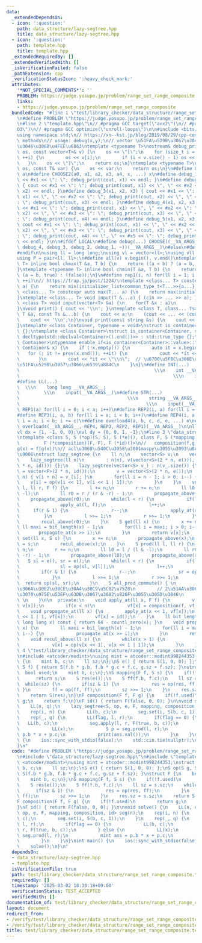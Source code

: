 ```yaml
---
data:
  _extendedDependsOn:
  - icon: ':question:'
    path: data_structure/lazy-segtree.hpp
    title: data_structure/lazy-segtree.hpp
  - icon: ':question:'
    path: template.hpp
    title: template.hpp
  _extendedRequiredBy: []
  _extendedVerifiedWith: []
  _isVerificationFailed: false
  _pathExtension: cpp
  _verificationStatusIcon: ':heavy_check_mark:'
  attributes:
    '*NOT_SPECIAL_COMMENTS*': ''
    PROBLEM: https://judge.yosupo.jp/problem/range_set_range_composite
    links:
    - https://judge.yosupo.jp/problem/range_set_range_composite
  bundledCode: "#line 1 \"test/library_checker/data_structure/range_set_range_composite.test.cpp\"\
    \n#define PROBLEM \"https://judge.yosupo.jp/problem/range_set_range_composite\"\
    \n#line 2 \"template.hpp\"\n// #pragma GCC target(\"avx2\")\n// #pragma GCC optimize(\"\
    O3\")\n// #pragma GCC optimize(\"unroll-loops\")\n\n#include <bits/stdc++.h>\n\
    using namespace std;\n// https://xn--kst.jp/blog/2019/08/29/cpp-comp/\n// debug\
    \ methods\n// usage: debug(x,y);\n// vector \u51FA\u529B\u3067\u304D\u308B\u3088\
    \u3046\u306B\u4FEE\u6B63\ntemplate <typename T>\nostream& debug_print(ostream&\
    \ os, const vector<T>& v) {\n    os << \"[\";\n    for (size_t i = 0; i < v.size();\
    \ ++i) {\n        os << v[i];\n        if (i < v.size() - 1) os << \", \";\n \
    \   }\n    os << \"]\";\n    return os;\n}\ntemplate <typename T>\nostream& debug_print(ostream&\
    \ os, const T& var) {\n    os << var;\n    return os;\n}\n#define CHOOSE(a) CHOOSE2\
    \ a\n#define CHOOSE2(a0, a1, a2, a3, a4, x, ...) x\n#define debug_1(x1) { cout\
    \ << #x1 << \": \"; debug_print(cout, x1) << endl; }\n#define debug_2(x1, x2)\
    \ { cout << #x1 << \": \"; debug_print(cout, x1) << \", \" << #x2 << \": \"; debug_print(cout,\
    \ x2) << endl; }\n#define debug_3(x1, x2, x3) { cout << #x1 << \": \"; debug_print(cout,\
    \ x1) << \", \" << #x2 << \": \"; debug_print(cout, x2) << \", \" << #x3 << \"\
    : \"; debug_print(cout, x3) << endl; }\n#define debug_4(x1, x2, x3, x4) { cout\
    \ << #x1 << \": \"; debug_print(cout, x1) << \", \" << #x2 << \": \"; debug_print(cout,\
    \ x2) << \", \" << #x3 << \": \"; debug_print(cout, x3) << \", \" << #x4 << \"\
    : \"; debug_print(cout, x4) << endl; }\n#define debug_5(x1, x2, x3, x4, x5) {\
    \ cout << #x1 << \": \"; debug_print(cout, x1) << \", \" << #x2 << \": \"; debug_print(cout,\
    \ x2) << \", \" << #x3 << \": \"; debug_print(cout, x3) << \", \" << #x4 << \"\
    : \"; debug_print(cout, x4) << \", \" << #x5 << \": \"; debug_print(cout, x5)\
    \ << endl; }\n\n#ifdef LOCAL\n#define debug(...) CHOOSE((__VA_ARGS__, debug_5,\
    \ debug_4, debug_3, debug_2, debug_1, ~))(__VA_ARGS__)\n#else\n#define debug(...)\n\
    #endif\n\nusing ll = long long;\nusing vl = vector<ll>;\nusing vll = vector<vl>;\n\
    using P = pair<ll, ll>;\n#define all(v) v.begin(), v.end()\ntemplate <typename\
    \ T> inline bool chmax(T &a, T b) {\n    return ((a < b) ? (a = b, true) : (false));\n\
    }\ntemplate <typename T> inline bool chmin(T &a, T b) {\n    return ((a > b) ?\
    \ (a = b, true) : (false));\n}\n#define rep1(i, n) for(ll i = 1; i <= ((ll)n);\
    \ ++i)\n// https://trap.jp/post/1224/\ntemplate <class... T> constexpr auto min(T...\
    \ a) {\n    return min(initializer_list<common_type_t<T...>>{a...});\n}\ntemplate\
    \ <class... T> constexpr auto max(T... a) {\n    return max(initializer_list<common_type_t<T...>>{a...});\n\
    }\ntemplate <class... T> void input(T &...a) { (cin >> ... >> a); }\ntemplate\
    \ <class T> void input(vector<T> &a) {\n    for(T &x : a)\n        cin >> x;\n\
    }\nvoid print() { cout << '\\n'; }\ntemplate <class T, class... Ts> void print(const\
    \ T &a, const Ts &...b) {\n    cout << a;\n    (cout << ... << (cout << ' ', b));\n\
    \    cout << '\\n';\n}\nvoid print(const string &s) {\n    cout << s << '\\n';\n\
    }\ntemplate <class Container, typename = void>\nstruct is_container : std::false_type\
    \ {};\ntemplate <class Container>\nstruct is_container<Container, std::void_t<decltype(std::declval<Container>().begin()),\
    \ decltype(std::declval<Container>().end())>> : std::true_type {};\ntemplate <class\
    \ Container>\ntypename enable_if<is_container<Container>::value>::type print(const\
    \ Container& x) {\n    if (!x.empty()) {\n        auto it = x.begin();\n     \
    \   for (; it != prev(x.end()); ++it) {\n            cout << *it << \" \";\n \
    \       }\n        cout << *it << \"\\n\";  // \u6700\u5F8C\u306E\u8981\u7D20\u3092\
    \u51FA\u529B\u3057\u3066\u6539\u884C\n    }\n}\n#define INT(...)             \
    \                                                  \\\n    int __VA_ARGS__;  \
    \                                                         \\\n    input(__VA_ARGS__)\n\
    #define LL(...)                                                              \
    \  \\\n    long long __VA_ARGS__;                                            \
    \         \\\n    input(__VA_ARGS__)\n#define STR(...)                       \
    \                                        \\\n    string __VA_ARGS__;         \
    \                                               \\\n    input(__VA_ARGS__)\n#define\
    \ REP1(a) for(ll i = 0; i < a; i++)\n#define REP2(i, a) for(ll i = 0; i < a; i++)\n\
    #define REP3(i, a, b) for(ll i = a; i < b; i++)\n#define REP4(i, a, b, c) for(ll\
    \ i = a; i < b; i += c)\n#define overload4(a, b, c, d, e, ...) e\n#define rep(...)\
    \ overload4(__VA_ARGS__, REP4, REP3, REP2, REP1)(__VA_ARGS__)\n\nll inf = 3e18;\n\
    vl dx = {1, -1, 0, 0};\nvl dy = {0, 0, 1, -1};\n#line 3 \"data_structure/lazy-segtree.hpp\"\
    \ntemplate <class S, S (*op)(S, S), S (*e)(), class F, S (*mapping)(F, S),\n \
    \         F (*composition)(F, F), F (*id)()>\n//   composition(f,g)(x) = f\u2218\
    g(x) = f(g(x))\n// acl\u3068\u540C\u3058\u3001maspy\u3055\u3093\u8A18\u4E8B\u3068\
    \u9006\nstruct lazy_segtree {\n    ll n;\n    vector<S> v;\n    vector<F> vf;\n\
    \    lazy_segtree(ll n)\n        : n(n), v(vector<S>(2 * n, e())), vf(vector<F>(2\
    \ * n, id())) {};\n    lazy_segtree(vector<S> v_) : n(v_.size()) {\n        vf\
    \ = vector<F>(2 * n, id());\n        v = vector<S>(2 * n, e());\n        rep(i,\
    \ n) { v[i + n] = v_[i]; }\n        for(ll i = n - 1; i > 0; i--) {\n        \
    \    v[i] = op(v[i << 1], v[i << 1 | 1]);\n        }\n    }\n    void apply(ll\
    \ l, ll r, F f) {\n        l += n;\n        r += n;\n        ll l0 = l / (l &\
    \ -l);\n        ll r0 = r / (r & -r) - 1;\n        propagate_above(l0);\n    \
    \    propagate_above(r0);\n        while(l < r) {\n            if(l & 1) {\n \
    \               apply_at(l, f);\n                l++;\n            }\n       \
    \     if(r & 1) {\n                r--;\n                apply_at(r, f);\n   \
    \         }\n            l >>= 1;\n            r >>= 1;\n        }\n        recul_above(l0);\n\
    \        recul_above(r0);\n    }\n    S get(ll x) {\n        x += n;\n       \
    \ ll maxi = bit_length(x) - 1;\n        for(ll i = maxi; i > 0; i--) {\n     \
    \       propagate_at(x >> i);\n        }\n        return v[x];\n    }\n    void\
    \ set(ll x, S s) {\n        x += n;\n        propagate_above(x);\n        v[x]\
    \ = s;\n        recul_above(x);\n    }\n    S prod(ll l, ll r) {\n        l +=\
    \ n;\n        r += n;\n        ll l0 = l / (l & -l);\n        ll r0 = r / (r &\
    \ -r) - 1;\n        propagate_above(l0);\n        propagate_above(r0);\n     \
    \   S sl = e(), sr = e();\n        while(l < r) {\n            if(l & 1) {\n \
    \               sl = op(sl, v[l]);\n                l++;\n            }\n    \
    \        if(r & 1) {\n                r--;\n                sr = op(v[r], sr);\n\
    \            }\n            l >>= 1;\n            r >>= 1;\n        }\n      \
    \  return op(sl, sr);\n    }\n    S all_prod_commute() { \n        // \u53EF\u63DB\
    \u306A\u30E2\u30CE\u30A4\u30C9\u5C02\u7528\n        // 2\u51AA\u306B\u3059\u308C\
    \u3070\u975E\u53EF\u63DB\u3067\u3082\u826F\u3055\u305D\u3046\n        return v[1];\
    \ \n    }\n\n  private:\n    void apply_at(ll x, F f) {\n        v[x] = mapping(f,\
    \ v[x]);\n        if(x < n)\n            vf[x] = composition(f, vf[x]);\n    }\n\
    \    void propagate_at(ll x) {\n        apply_at(x << 1, vf[x]);\n        apply_at(x\
    \ << 1 | 1, vf[x]);\n        vf[x] = id();\n    }\n    ll bit_length(unsigned\
    \ long long x) const { return 64 - countl_zero(x); }\n    void propagate_above(ll\
    \ x) {\n        ll maxi = bit_length(x) - 1;\n        for(ll i = maxi; i > 0;\
    \ i--) {\n            propagate_at(x >> i);\n        }\n        return;\n    }\n\
    \    void recul_above(ll x) {\n        while(x > 1) {\n            x >>= 1;\n\
    \            v[x] = op(v[x << 1], v[x << 1 | 1]);\n        }\n    }\n};\n#line\
    \ 4 \"test/library_checker/data_structure/range_set_range_composite.test.cpp\"\
    \n#include <atcoder/modint>\nusing mint = atcoder::modint998244353;\nstruct S\
    \ {\n    mint b, c;\n    ll sz;\n};\nS e() { return S(1, 0, 0); };\nS op(S g,\
    \ S f) { return S(f.b * g.b, f.b * g.c + f.c, g.sz + f.sz); }\nstruct F {\n  \
    \  bool used;\n    mint b, c;\n};\nS mapping(F f, S s) {\n    if(!f.used)\n  \
    \      return s;\n    S res(e());\n    S ff(f.b, f.c);\n    ll sz = s.sz;\n  \
    \  while(sz) {\n        if(sz & 1) {\n            res = op(res, ff);\n       \
    \ }\n        ff = op(ff, ff);\n        sz >>= 1;\n    }\n    res.sz = s.sz;\n\
    \    return S(res);\n}\nF composition(F f, F g) {\n    if(!f.used)\n        return\
    \ g;\n    return f;\n}\nF id() { return F(false, 0, 0); }\n\nvoid solve() {\n\
    \    LL(n, q);\n    lazy_segtree<S, op, e, F, mapping, composition, id> seg(n);\n\
    \    rep(i, n) {\n        LL(b, c);\n        seg.set(i, S(b, c, 1));\n    }\n\
    \    rep(_, q) {\n        LL(flag, l, r);\n        if(flag == 0) {\n         \
    \   LL(b, c);\n            seg.apply(l, r, F(true, b, c));\n        } else {\n\
    \            LL(x);\n            S p = seg.prod(l, r);\n            mint ans =\
    \ p.b * x + p.c;\n            print(ans.val());\n        }\n    }\n}\nint main()\
    \ {\n    ios::sync_with_stdio(false);\n    std::cin.tie(nullptr);\n    solve();\n\
    }\n"
  code: "#define PROBLEM \"https://judge.yosupo.jp/problem/range_set_range_composite\"\
    \n#include \"data_structure/lazy-segtree.hpp\"\n#include \"template.hpp\"\n#include\
    \ <atcoder/modint>\nusing mint = atcoder::modint998244353;\nstruct S {\n    mint\
    \ b, c;\n    ll sz;\n};\nS e() { return S(1, 0, 0); };\nS op(S g, S f) { return\
    \ S(f.b * g.b, f.b * g.c + f.c, g.sz + f.sz); }\nstruct F {\n    bool used;\n\
    \    mint b, c;\n};\nS mapping(F f, S s) {\n    if(!f.used)\n        return s;\n\
    \    S res(e());\n    S ff(f.b, f.c);\n    ll sz = s.sz;\n    while(sz) {\n  \
    \      if(sz & 1) {\n            res = op(res, ff);\n        }\n        ff = op(ff,\
    \ ff);\n        sz >>= 1;\n    }\n    res.sz = s.sz;\n    return S(res);\n}\n\
    F composition(F f, F g) {\n    if(!f.used)\n        return g;\n    return f;\n\
    }\nF id() { return F(false, 0, 0); }\n\nvoid solve() {\n    LL(n, q);\n    lazy_segtree<S,\
    \ op, e, F, mapping, composition, id> seg(n);\n    rep(i, n) {\n        LL(b,\
    \ c);\n        seg.set(i, S(b, c, 1));\n    }\n    rep(_, q) {\n        LL(flag,\
    \ l, r);\n        if(flag == 0) {\n            LL(b, c);\n            seg.apply(l,\
    \ r, F(true, b, c));\n        } else {\n            LL(x);\n            S p =\
    \ seg.prod(l, r);\n            mint ans = p.b * x + p.c;\n            print(ans.val());\n\
    \        }\n    }\n}\nint main() {\n    ios::sync_with_stdio(false);\n    std::cin.tie(nullptr);\n\
    \    solve();\n}\n"
  dependsOn:
  - data_structure/lazy-segtree.hpp
  - template.hpp
  isVerificationFile: true
  path: test/library_checker/data_structure/range_set_range_composite.test.cpp
  requiredBy: []
  timestamp: '2025-03-02 18:30:18+09:00'
  verificationStatus: TEST_ACCEPTED
  verifiedWith: []
documentation_of: test/library_checker/data_structure/range_set_range_composite.test.cpp
layout: document
redirect_from:
- /verify/test/library_checker/data_structure/range_set_range_composite.test.cpp
- /verify/test/library_checker/data_structure/range_set_range_composite.test.cpp.html
title: test/library_checker/data_structure/range_set_range_composite.test.cpp
---
```

